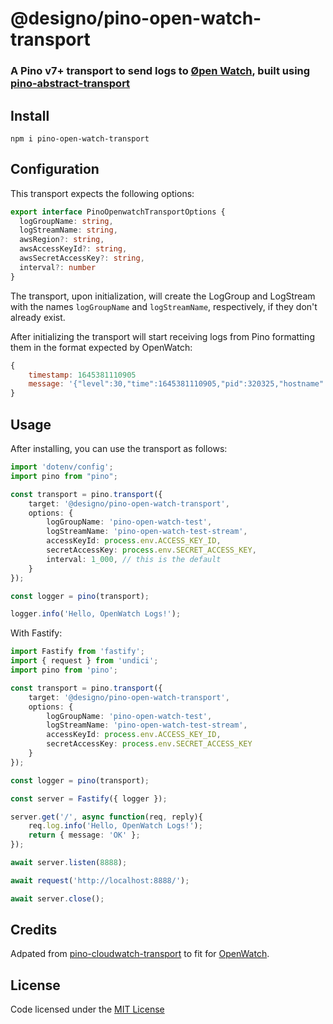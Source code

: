 # @designo/pino-open-watch-transport

### A Pino v7+ transport to send logs to [Øpen Watch](https://github.com/designo-group/designo-open-watch), built using [pino-abstract-transport](https://github.com/pinojs/pino-abstract-transport)

## Install

```
npm i pino-open-watch-transport
```

## Configuration

This transport expects the following options:

```ts
export interface PinoOpenwatchTransportOptions { 
  logGroupName: string,
  logStreamName: string,
  awsRegion?: string,
  awsAccessKeyId?: string,
  awsSecretAccessKey?: string,
  interval?: number
}
```
The transport, upon initialization, will create the LogGroup and LogStream with the names `logGroupName` and `logStreamName`, respectively, if they don't already exist.

After initializing the transport will start receiving logs from Pino formatting them in the format expected by OpenWatch:

```js
{
    timestamp: 1645381110905
    message: '{"level":30,"time":1645381110905,"pid":320325,"hostname":"service101","msg":"Hello, OpenWatch Logs!"}'
}
```

<!--
The transport will use the `time` property of the received log as the `timestamp` if it finds it, otherwise, it will use `Date.now()`.

The transport will store received logs in a buffer, and will flush them out to CloudWatch using a `PutLogEvents` call when one of the following conditions is met:

* The buffer has reached the size limit described in the AWS CloudWatch documentation.

* The number of logs in the buffer has reached the size limit of 10,000 logs as described in the AWS CloudWatch documentation.

* The transport has just received a log, and the last time a log has been stored before this one was longer than `interval` miliseconds.
-->

## Usage

After installing, you can use the transport as follows:

```ts
import 'dotenv/config';
import pino from "pino";

const transport = pino.transport({
    target: '@designo/pino-open-watch-transport',
    options: {
        logGroupName: 'pino-open-watch-test',
        logStreamName: 'pino-open-watch-test-stream',
        accessKeyId: process.env.ACCESS_KEY_ID,
        secretAccessKey: process.env.SECRET_ACCESS_KEY,
        interval: 1_000, // this is the default
    }
});

const logger = pino(transport);

logger.info('Hello, OpenWatch Logs!');

```

With Fastify:

```ts
import Fastify from 'fastify';
import { request } from 'undici';
import pino from 'pino';

const transport = pino.transport({
    target: '@designo/pino-open-watch-transport',
    options: {
        logGroupName: 'pino-open-watch-test',
        logStreamName: 'pino-open-watch-test-stream',
        accessKeyId: process.env.ACCESS_KEY_ID,
        secretAccessKey: process.env.SECRET_ACCESS_KEY
    }
});

const logger = pino(transport);

const server = Fastify({ logger });

server.get('/', async function(req, reply){
    req.log.info('Hello, OpenWatch Logs!');
    return { message: 'OK' };
});

await server.listen(8888);

await request('http://localhost:8888/');

await server.close();

```

## Credits

Adpated from [pino-cloudwatch-transport](https://github.com/serdnam/pino-cloudwatch-transport/tree/master) to fit for [OpenWatch](https://github.com/designo-group/designo-open-watch).


## License

Code licensed under the [MIT License](./LICENSE)
